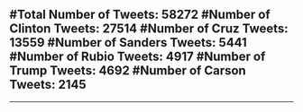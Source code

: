 #Total Number of Tweets: 58272 
#Number of Clinton Tweets: 27514
#Number of Cruz Tweets: 13559
#Number of Sanders Tweets: 5441
#Number of Rubio Tweets: 4917
#Number of Trump Tweets: 4692
#Number of Carson Tweets: 2145
---
---
